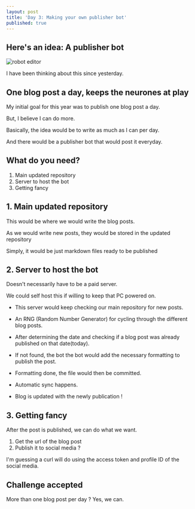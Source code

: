 ```yaml
---
layout: post
title: 'Day 3: Making your own publisher bot'
published: true
---
```


## Here's an idea: A publisher bot
![robot editor](https://github.com/codarrenvelvindron/codarrenvelvindron.github.io/raw/master/images/robot-eic-rm-vrge.webp "robot editor")

I have been thinking about this since yesterday.

## One blog post a day, keeps the neurones at play
My initial goal for this year was to publish one blog post a day.

But, I believe I can do more.

Basically, the idea would be to write as much as I can per day.

And there would be a publisher bot that would post it everyday.

## What do you need?
1. Main updated repository
2. Server to host the bot
3. Getting fancy

## 1. Main updated repository
This would be where we would write the blog posts.

As we would write new posts, they would be stored in the updated repository

Simply, it would be just markdown files ready to be published

## 2. Server to host the bot
Doesn't necessarily have to be a paid server.

We could self host this if willing to keep that PC powered on.

 - This server would keep checking our main repository for new posts.
 
 - An RNG (Random Number Generator) for cycling through the different blog posts.

 - After determining the date and checking if a blog post was already published on that date(today).

 - If not found, the bot the bot would add the necessary formatting to publish the post.

 - Formatting done, the file would then be committed.

 - Automatic sync happens.
 
 - Blog is updated with the newly publication !

## 3. Getting fancy
After the post is published, we can do what we want.

1. Get the url of the blog post
2. Publish it to social media ?

I'm guessing a curl will do using the access token and profile ID of the social media.

## Challenge accepted
More than one blog post per day ? Yes, we can.
